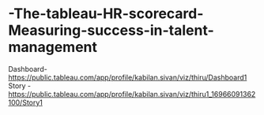# -The-tableau-HR-scorecard-Measuring-success-in-talent-management
Dashboard- https://public.tableau.com/app/profile/kabilan.sivan/viz/thiru/Dashboard1
Story -https://public.tableau.com/app/profile/kabilan.sivan/viz/thiru1_16966091362100/Story1
